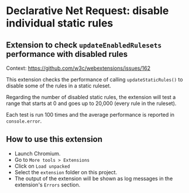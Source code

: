 # Declarative Net Request: disable individual static rules

## Extension to check `updateEnabledRulesets` performance with disabled rules

Context: <https://github.com/w3c/webextensions/issues/162>

This extension checks the performance of calling `updateStaticRules()` to disable some of the rules in a static ruleset.

Regarding the number of disabled static rules, the extension will test a range that starts at 0 and goes up to 20,000 (every rule in the ruleset).

Each test is run 100 times and the average performance is reported in `console.error`.

## How to use this extension

- Launch Chromium.
- Go to `More tools > Extensions`
- Click on `Load unpacked`
- Select the `extension` folder on this project.
- The output of the extension will be shown as log messages in the extension's `Errors` section.
